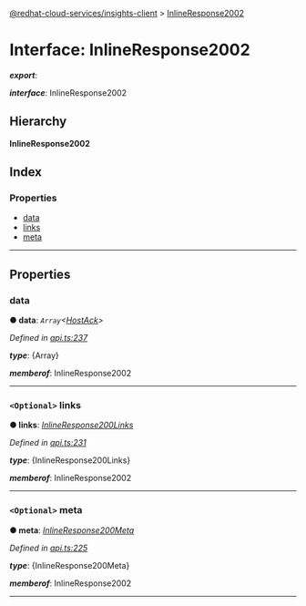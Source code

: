[@redhat-cloud-services/insights-client](../README.md) > [InlineResponse2002](../interfaces/inlineresponse2002.md)

# Interface: InlineResponse2002

*__export__*: 

*__interface__*: InlineResponse2002

## Hierarchy

**InlineResponse2002**

## Index

### Properties

* [data](inlineresponse2002.md#data)
* [links](inlineresponse2002.md#links)
* [meta](inlineresponse2002.md#meta)

---

## Properties

<a id="data"></a>

###  data

**● data**: *`Array`<[HostAck](hostack.md)>*

*Defined in [api.ts:237](https://github.com/RedHatInsights/javascript-clients/blob/master/packages/insights/api.ts#L237)*

*__type__*: {Array}

*__memberof__*: InlineResponse2002

___
<a id="links"></a>

### `<Optional>` links

**● links**: *[InlineResponse200Links](inlineresponse200links.md)*

*Defined in [api.ts:231](https://github.com/RedHatInsights/javascript-clients/blob/master/packages/insights/api.ts#L231)*

*__type__*: {InlineResponse200Links}

*__memberof__*: InlineResponse2002

___
<a id="meta"></a>

### `<Optional>` meta

**● meta**: *[InlineResponse200Meta](inlineresponse200meta.md)*

*Defined in [api.ts:225](https://github.com/RedHatInsights/javascript-clients/blob/master/packages/insights/api.ts#L225)*

*__type__*: {InlineResponse200Meta}

*__memberof__*: InlineResponse2002

___


